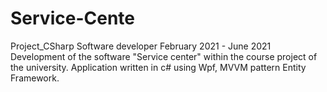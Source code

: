 # Service-Cente
Project_CSharp
Software developer
February 2021 - June 2021
Development of the software "Service center"
within the course project of the university.
Application written in c# using Wpf, MVVM
pattern Entity Framework.
